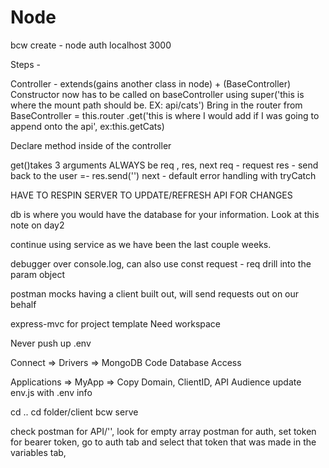 # Node
bcw create - node auth
localhost 3000

Steps - 

Controller - extends(gains another class in node) + (BaseController) 
Constructor now has to be called on baseController using super('this is where the mount path should be. EX: api/cats')
Bring in the router from BaseController = this.router
.get('this is where I would add if I was going to append onto the api', ex:this.getCats)

Declare method inside of the controller 

get()takes 3 arguments ALWAYS be req , res, next
req - request 
res - send back to the user =- res.send('')
next - default error handling with tryCatch

HAVE TO RESPIN SERVER TO UPDATE/REFRESH API FOR CHANGES 

db is where you would have the database for your information. Look at this note on day2

continue using service as we have been the last couple weeks. 

debugger over console.log, can also use const request - req 
drill into the param object 

postman mocks having a client built out, will send requests out on our behalf 


express-mvc for project template 
Need workspace 

Never push up .env 

Connect => Drivers => MongoDB Code 
Database Access 

Applications => MyApp => Copy Domain, ClientID, API Audience 
update env.js with .env info


cd ..
cd folder/client 
bcw serve

check postman for API/'', look for empty array
 postman for auth, set token for bearer token, go to auth tab and select that token that was made in the variables tab, 



